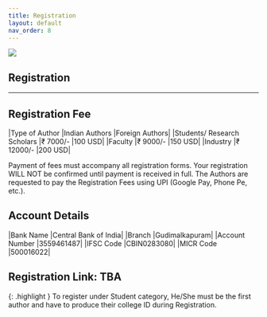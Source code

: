 ```yaml
---
title: Registration
layout: default
nav_order: 8
---
```

![](../../assets/images/bg_windmill.jpg)
## Registration
---
## Registration Fee

|Type of Author	             |Indian Authors |Foreign Authors|
|Students/ Research Scholars |₹ 7000/-       |100 USD|
|Faculty                     |₹ 9000/-       |150 USD|
|Industry                    |₹ 12000/-      |200 USD|

Payment of fees must accompany all registration forms. Your registration WILL NOT be confirmed until payment is received in full. The Authors are requested to pay the Registration Fees using UPI (Google Pay, Phone Pe, etc.).

## Account Details

|Bank Name      |Central Bank of India|
|Branch         |Gudimalkapuram|
|Account Number |3559461487|
|IFSC Code      |CBIN0283080|
|MICR Code      |500016022|


## Registration Link: **TBA**

{: .highlight }
To register under Student category, He/She must be the first author and have to produce their college ID during Registration.